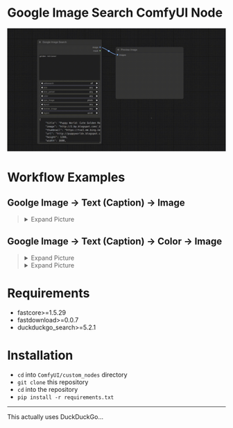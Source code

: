 

# Google Image Search ComfyUI Node


![alt text](wiki/demo/demo.gif)



# Workflow Examples


## Goolge Image → Text (Caption) → Image

>
> <details>
> <summary> Expand Picture </summary>
> 
> ![alt text](wiki/demo/img2txt2img.png)
>
> </details>

## Google Image → Text (Caption) → Color → Image

>
> <details>
> <summary> Expand Picture </summary>
> 
> ![alt text](wiki/demo/img2txt2color2img-2.png)
>
> </details>
> 
> <details>
> <summary> Expand Picture </summary>
>
> ![alt text](wiki/demo/img2txt2color2img.png)
>
> </details>


# Requirements

- fastcore>=1.5.29
- fastdownload>=0.0.7
- duckduckgo_search>=5.2.1

# Installation

- `cd` into `ComfyUI/custom_nodes` directory
- `git clone` this repository
- `cd` into the repository
- `pip install -r requirements.txt`


--------------



This actually uses DuckDuckGo...